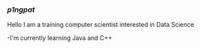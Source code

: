 ### ***p1ngpat*** 

Hello I am a training computer scientist interested in Data Science

-I'm currently learning Java and C++

 
 
